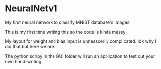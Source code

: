 # NeuralNetv1
My first neural network to classify MNIST database's images

This is my first time writing this so the code is kinda messy

My layout for weight and bias input is unnesscerily complicated. Idk why I did that but here we are.

The python scripy in the GUI folder will run an application to test out your own hand-writing
